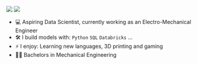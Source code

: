 [<img src="https://img.shields.io/badge/youtube-%230077B5.svg?&style=for-the-badge&logo=youtube&logoColor=white&color=FF0000" />](https://www.youtube.com/)
[<img src="https://img.shields.io/badge/linkedin-%230077B5.svg?&style=for-the-badge&logo=linkedin&logoColor=white" />](https://uk.linkedin.com/in/harry-allum)

- :computer: Aspiring Data Scientist, currently working as an Electro-Mechanical Engineer
- :hammer_and_wrench: I build models with: `Python` `SQL` `Databricks` ...
- ⚡ I enjoy: Learning new languages, 3D printing and gaming
- :student: Bachelors in Mechanical Engineering

